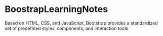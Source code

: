 # BoostrapLearningNotes
Based on HTML, CSS, and JavaScript, Bootstrap provides a standardized set of predefined styles, components, and interaction tools
